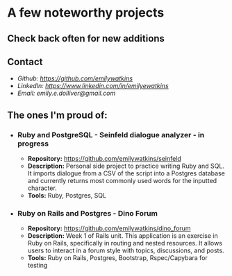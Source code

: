 # A few noteworthy projects
## **Check back often for new additions**

## Contact

* _Github: https://github.com/emilywatkins_
* _LinkedIn: https://www.linkedin.com/in/emilyewatkins_
* _Email: emily.e.dolliver@gmail.com_


## The ones I'm proud of:

* ### Ruby and PostgreSQL - Seinfeld dialogue analyzer - in progress
  * **Repository:**  https://github.com/emilywatkins/seinfeld
  * **Description:**  Personal side project to practice writing Ruby and SQL. It imports dialogue from a CSV of the script into a Postgres database and currently returns most commonly used words for the inputted character.
  * **Tools:**  Ruby, Postgres, SQL

* ### Ruby on Rails and Postgres - Dino Forum
  * **Repository:**  https://github.com/emilywatkins/dino_forum
  * **Description:**  Week 1 of Rails unit. This application is an exercise in Ruby on Rails, specifically in routing and nested resources. It allows users to interact in a forum style with topics, discussions, and posts.
  * **Tools:**  Ruby on Rails, Postgres, Bootstrap, Rspec/Capybara for testing
